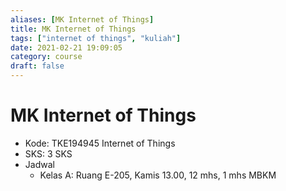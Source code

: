 ```yaml
---
aliases: [MK Internet of Things]
title: MK Internet of Things
tags: ["internet of things", "kuliah"]
date: 2021-02-21 19:09:05
category: course
draft: false
---
```


# MK Internet of Things

- Kode: TKE194945 Internet of Things
- SKS: 3 SKS
- Jadwal
    - Kelas A: Ruang E-205, Kamis 13.00, 12 mhs, 1 mhs MBKM
